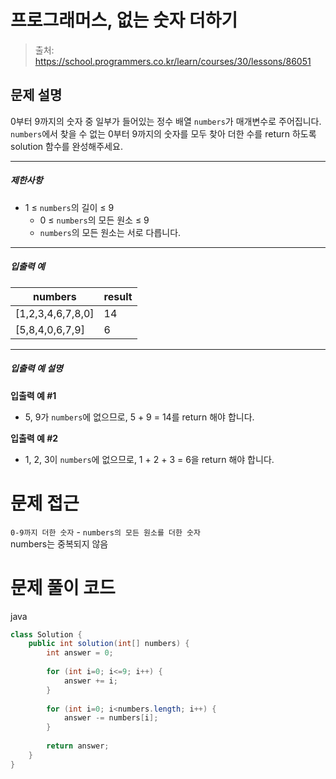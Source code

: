 # 프로그래머스, 없는 숫자 더하기

> 출처: https://school.programmers.co.kr/learn/courses/30/lessons/86051

## 문제 설명

0부터 9까지의 숫자 중 일부가 들어있는 정수 배열 `numbers`가 매개변수로 주어집니다. `numbers`에서 찾을 수 없는 0부터 9까지의 숫자를 모두 찾아 더한 수를 return 하도록 solution 함수를 완성해주세요.

* * *

##### 제한사항

* 1 ≤ `numbers`의 길이 ≤ 9
    * 0 ≤ `numbers`의 모든 원소 ≤ 9
    * `numbers`의 모든 원소는 서로 다릅니다.

* * *

##### 입출력 예

| numbers | result |
| --- | --- |
| \[1,2,3,4,6,7,8,0\] | 14  |
| \[5,8,4,0,6,7,9\] | 6   |

* * *

##### 입출력 예 설명

**입출력 예 #1**

* 5, 9가 `numbers`에 없으므로, 5 + 9 = 14를 return 해야 합니다.

**입출력 예 #2**

* 1, 2, 3이 `numbers`에 없으므로, 1 + 2 + 3 = 6을 return 해야 합니다.
# 문제 접근

```0-9까지 더한 숫자``` - ```numbers의 모든 원소를 더한 숫자```  
numbers는 중복되지 않음

# 문제 풀이 코드

java

```java
class Solution {
    public int solution(int[] numbers) {
        int answer = 0;
        
        for (int i=0; i<=9; i++) {
            answer += i;
        }
        
        for (int i=0; i<numbers.length; i++) {
            answer -= numbers[i];
        }
        
        return answer;
    }
}
```
